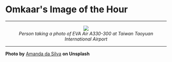 # Omkaar's Image of the Hour

---

<div align="center">

<a href="https://unsplash.com/photos/someone-is-photographing-a-colorful-airplane-2d8A3_x8HuE">
  <img src="https://images.unsplash.com/photo-1747430219767-dd5f78b8fa4e?crop=entropy&cs=tinysrgb&fit=max&fm=jpg&ixid=M3w3NjA2Nzh8MHwxfHJhbmRvbXx8fHx8fHx8fDE3NTAyNjI0MDB8&ixlib=rb-4.1.0&q=80&w=1080" style="max-width:100%; height:auto;">
</a>

<br>
<i>Person taking a photo of EVA Air A330-300 at Taiwan Taoyuan International Airport</i>

</div>

---

**Photo by** [Amanda da Silva](https://unsplash.com/@amanda_2703) **on Unsplash**
